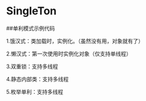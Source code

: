 # SingleTon
##单利模式示例代码

1.饿汉式：类加载时，实例化。（虽然没有用，对象就有了）

2.懒汉式：第一次使用时实例化对象（仅支持单线程）

3.双重锁：支持多线程

4.静态内部类：支持多线程

5.枚举单利：支持多线程